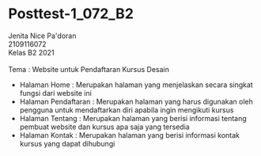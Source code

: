 # Posttest-1_072_B2
Jenita Nice Pa'doran <br>
2109116072 <br>
Kelas B2 2021 <br><br>
Tema : Website untuk Pendaftaran Kursus Desain <br>
- Halaman Home : Merupakan halaman yang menjelaskan secara singkat fungsi dari website ini<br>
- Halaman Pendaftaran : Merupakan halaman yang harus digunakan oleh pengguna untuk mendaftarkan diri apabila ingin mengikuti kursus<br>
- Halaman Tentang : Merupakan halaman yang berisi informasi tentang pembuat website dan kursus apa saja yang tersedia<br>
- Halaman Kontak : Merupakan halaman yang berisi informasi kontak kursus yang dapat dihubungi<br>
